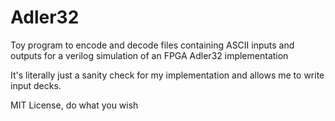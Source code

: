 # Adler32

Toy program to encode and decode files containing ASCII inputs and outputs for a verilog simulation of an FPGA Adler32 implementation

It's literally just a sanity check for my implementation and allows me to write input decks.

MIT License, do what you wish
